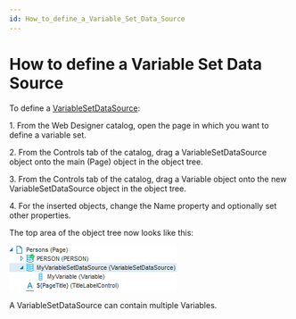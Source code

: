 ```yaml
---
id: How_to_define_a_Variable_Set_Data_Source
---
```


# How to define a Variable Set Data Source

To define a [VariableSetDataSource](/Web_and_app_UIs/Data_sources/Data_sources.md):

1. From the Web Designer catalog, open the page in which you want to define a variable set.

2. From the Controls tab of the catalog, drag a VariableSetDataSource object onto the main (Page) object in the object tree.

3. From the Controls tab of the catalog, drag a Variable object onto the new VariableSetDataSource object in the object tree.

4. For the inserted objects, change the Name property and optionally set other properties.

The top area of the object tree now looks like this:

![](./assets/360cf96f-fd84-46df-b7e8-07053a5458df.png)

A VariableSetDataSource can contain multiple Variables.